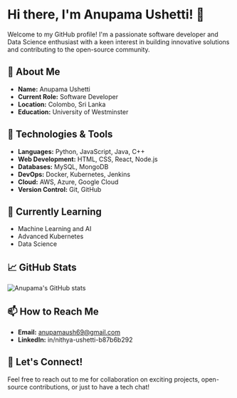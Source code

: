 # Hi there, I'm Anupama Ushetti! 👋

Welcome to my GitHub profile! I'm a passionate software developer and Data Science enthusiast with a keen interest in building innovative solutions and contributing to the open-source community.

## 🚀 About Me

- **Name:** Anupama Ushetti
- **Current Role:** Software Developer
- **Location:** Colombo, Sri Lanka
- **Education:** University of Westminster

## 🔧 Technologies & Tools

- **Languages:** Python, JavaScript, Java, C++
- **Web Development:** HTML, CSS, React, Node.js
- **Databases:** MySQL, MongoDB
- **DevOps:** Docker, Kubernetes, Jenkins
- **Cloud:** AWS, Azure, Google Cloud
- **Version Control:** Git, GitHub

## 🌱 Currently Learning

- Machine Learning and AI
- Advanced Kubernetes
- Data Science

## 📈 GitHub Stats

![Anupama's GitHub stats](https://github-readme-stats.vercel.app/api?username=AnupamaUshetti&show_icons=true&theme=radical)

## 📫 How to Reach Me

- **Email:** anupamaush69@gmail.com
- **LinkedIn:** in/nithya-ushetti-b87b6b292

## 💬 Let's Connect!

Feel free to reach out to me for collaboration on exciting projects, open-source contributions, or just to have a tech chat!


